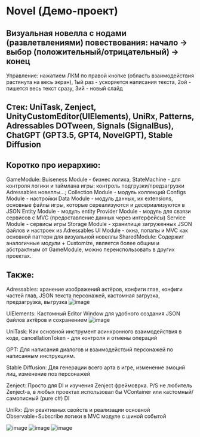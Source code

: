 # Novel (Демо-проект)

## Визуальная новелла с нодами (развлетвлениями) повествования: начало -> выбор (положительный/отрицательный) -> конец
Управление: нажатием ЛКМ по правой кнопке (область взаимодействия растянута на весь экран), 1ый раз - ускоряется написания текста, 2ой - пишется весь текст сразу, 3ий - новый слайд

## Стек: UniTask, Zenject, UnityCustomEditor(UIElements), UniRx, Patterns, Adressables DOTween, Signals (SignalBus), ChatGPT (GPT3.5, GPT4, NovelGPT), Stable Diffusion

## Коротко про иерархию: 
GameModule:
    Buiseness Module - бизнес логика, StateMachine - для контроля логики и таймлана игры: контроль подгрузки/предзагрузки Adressables новеллы...;
    Collection Module - модуль коллекций
    Configs Module - настройки
    Data Module - модуль данных, их extensions, основные файлы игры, которые сереализуются и десериализуются в JSON 
    Entity Module - модуль entity
    Provider Module - модуль для свзязи сервисов с MVC (предоставление данных через интерфейсы)
    Service Module - сервисы игры
    Storage Module - хранилище загруженных JSON файлов и настроек из Adressables
    UI Module - окна, попапы и MVC как основной паттерн для визуальной новеллы
SharedModule:
    Содержит аналогичные модули + Customize, является более общим и абстрактным от GameModule, можно переиспользовать в других проектах.

## Также:
Adressables: хранение изображений актёров, конфиги глав, конфиги частей глав, JSON текста персонажей, кастомная загрузка, предзагрузка, выгрузка
![image](https://github.com/Paradox137/EndlessWinter/assets/96653165/f5059186-cde4-49ba-958a-16dcd94dff9c)

UIElements: Кастомный Editor Window для удобного создания JSON файлов актёров и сохранением
![image](https://github.com/Paradox137/EndlessWinter/assets/96653165/44f323fd-6e49-456b-a7db-a2c27dc23b61)

UniTask: Как основной инструмент асинхронного взаимодействия в коде, cancellationToken - для контроля и отмены операций

GPT: Для написания диалогов и взаимодействий персонажей по написанным инструкциям.

Stable Diffusion: Для генерации всего арта в игре, изменение эмоций лиц, изменение поз персонажей

Zenject: Просто для DI и изучения Zenject фреймоврка. P/S не любитель Zenject-a, в любых проектах использовал бы VContainer или кастомный/самописный (pure c#) DI

UniRx: Для реактивных свойств и реализации основной Observable+Subscribe логики в MVC модуле с шиной событой

![image](https://github.com/Paradox137/EndlessWinter/assets/96653165/fcdcacc2-0dd7-4ae4-b015-f75c8f42b9ac)
![image](https://github.com/Paradox137/EndlessWinter/assets/96653165/be2bc18e-4fde-4672-89d3-ef4593686366)
![image](https://github.com/Paradox137/EndlessWinter/assets/96653165/ceb832eb-fbb0-4a48-af5e-3fa2c72459e9)


